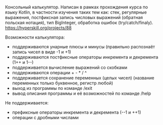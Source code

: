 Консольный калькулятор. Написан в рамках прохождения курса по языку Kotlin, в частности изучения таких тем как: стек, регулярные выражения, постфиксная запись числовых выражений (обратная польская нотация), тип BigInteger, обработка ошибок (try/catch/finaly).
https://hyperskill.org/projects/88

Возможности калькулятора:
- поддерживаются унарные плюсы и минусы (правильно распознаёт запись чисел в виде -1 и +1)
- поддерживаются постфиксные операторы инкремента и декремента (1++ и 1--)
- поддерживается вычисление выражений со скобками
- поддерживаются операции + - * / ^
- поддерживается сохранение переменных (целых чисел) (название переменных только буквенное, регистр любой)
- выход из программы по команде /exit
- вывод описания программы и её возможностей по команде /help

Не поддерживается:
- префиксные операторы инкремента и декремента (--1 и ++1)
- операции с дробными числами
